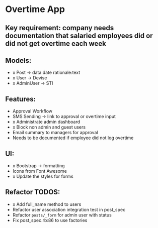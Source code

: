 # Overtime App

## Key requirement: company needs documentation that salaried employees did or did not get overtime each week

## Models:

- x Post -> data:date rationale:text
- x User -> Devise
- x AdminUser -> STI

## Features:

- Approval Workflow
- SMS Sending -> link to approval or overtime input
- x Administrate admin dashboard
- x Block non admin and guest users
- Email summary to managers for approval
- Needs to be documented if employee did not log overtime

## UI:

- x Bootstrap -> formatting
- Icons from Font Awesome
- x Update the styles for forms

## Refactor TODOS:

- x Add full_name method to users
- Refactor user association integration test in post_spec
- Refactor `posts/_form` for admin user with status
- Fix post_spec.rb:86 to use factories
